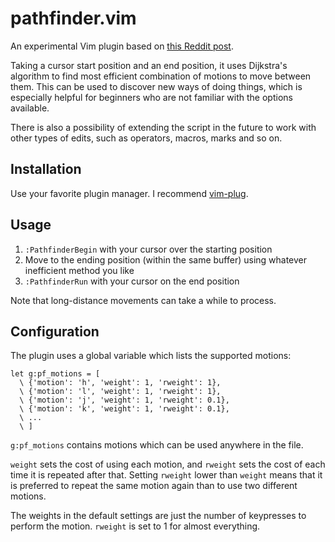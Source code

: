 # pathfinder.vim

An experimental Vim plugin based on [this Reddit post][reddit].

Taking a cursor start position and an end position, it uses Dijkstra's
algorithm to find most efficient combination of motions to move between them.
This can be used to discover new ways of doing things, which is especially
helpful for beginners who are not familiar with the options available.

There is also a possibility of extending the script in the future to work with
other types of edits, such as operators, macros, marks and so on.

## Installation

Use your favorite plugin manager. I recommend
[vim-plug](https://github.com/junegunn/vim-plug).

## Usage

1. `:PathfinderBegin` with your cursor over the starting position
2. Move to the ending position (within the same buffer) using whatever
   inefficient method you like
1. `:PathfinderRun` with your cursor on the end position

Note that long-distance movements can take a while to process.

## Configuration

The plugin uses a global variable which lists the supported motions:

```vim
let g:pf_motions = [
  \ {'motion': 'h', 'weight': 1, 'rweight': 1},
  \ {'motion': 'l', 'weight': 1, 'rweight': 1},
  \ {'motion': 'j', 'weight': 1, 'rweight': 0.1},
  \ {'motion': 'k', 'weight': 1, 'rweight': 0.1},
  \ ...
  \ ]
```

`g:pf_motions` contains motions which can be used anywhere in the file.

`weight` sets the cost of using each motion, and `rweight` sets the cost of
each time it is repeated after that. Setting `rweight` lower than `weight`
means that it is preferred to repeat the same motion again than to use two
different motions.

The weights in the default settings are just the number of keypresses to perform
the motion. `rweight` is set to 1 for almost everything.


[reddit]: https://www.reddit.com/r/vim/comments/gpam7f/plugin_to_suggest_how_to_be_more_efficient/frm01tx?utm_source=share&utm_medium=web2x
